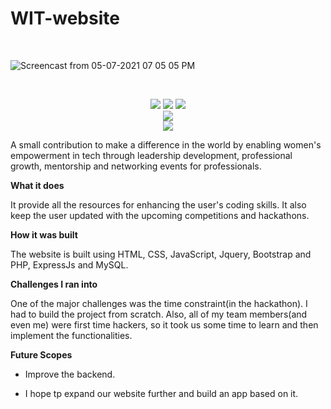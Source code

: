 # WIT-website

<p>&nbsp;</p>

![Screencast from 05-07-2021 07 05 05 PM](https://user-images.githubusercontent.com/72441280/117502087-a56bda80-af9c-11eb-9e1b-45609dc8bd2f.gif)

<p>&nbsp;</p>

<div align="center">
  <img src="http://ForTheBadge.com/images/badges/uses-html.svg">
  <img src="http://ForTheBadge.com/images/badges/uses-css.svg">
  <img src="http://ForTheBadge.com/images/badges/uses-js.svg">
</div>


<div align="center">
  <img src="https://img.shields.io/badge/WEBSITE-ONLINE-blue.svg">
</div>

<div align="center">
  <a href="https://distracted-perlman-812ffe.netlify.app" target="_blank"><img src="https://img.shields.io/badge/DEPLOY WITH-NETLIFY-blue.svg"></a>
</div>

A small contribution to make a difference in the world by enabling women's empowerment in tech through leadership development, professional growth, mentorship and networking events for professionals.

**What it does**

It provide all the resources for enhancing the user's coding skills. It also keep the user updated with the upcoming competitions and hackathons.

**How it was built**

The website is built using HTML, CSS, JavaScript, Jquery, Bootstrap and PHP, ExpressJs and MySQL.

**Challenges I ran into**

One of the major challenges was the time constraint(in the hackathon). I had to build the project from scratch. Also, all of my team members(and even me) were first time hackers, so it took us some time to learn and then implement the functionalities.

**Future Scopes**

 - Improve the backend.

 - I hope tp expand our website further and build an app based on it.

